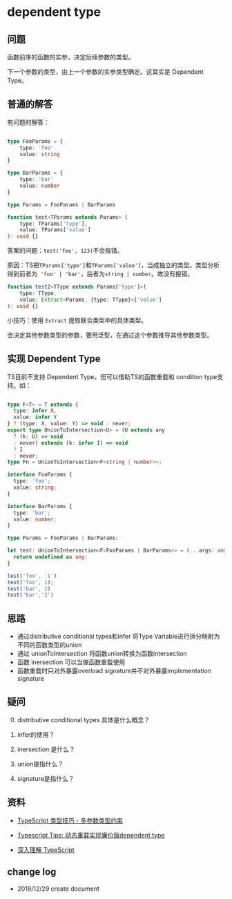 # dependent type

## 问题

函数前序的函数的实参，决定后续参数的类型。

下一个参数的类型，由上一个参数的实参类型确定。这其实是 Dependent Type。

## 普通的解答

有问题的解答：

``` TypeScript

type FooParams = {
    type: 'foo'
    value: string
}

type BarParams = {
    type: 'bar'
    value: number
}

type Params = FooParams | BarParams

function test<TParams extends Params> (
    type: TParams['type'],
    value: TParams['value']
): void {}

```

答案的问题：`test('foo', 123)`不会报错。

原因：TS把`TParams['type']`和`TParams['value']`，当成独立的类型。类型分析得到前者为` 'foo' | 'bar'`，后者为`string | number`。故没有报错。

``` TypeScript
function test2<TType extends Params['type']>(
    type: TType,
    value: Extract<Params, {type: TType}>['value']
): void {}
```

小技巧：使用 `Extract` 提取联合类型中的具体类型。

会决定其他参数类型的参数，要用泛型，在通过这个参数推导其他参数类型。


## 实现 Dependent Type

TS目前不支持 Dependent Type，但可以借助TS的函数重载和 condition type支持。如：

``` TypeScript

type F<T> = T extends {
  type: infer X,
  value: infer Y
} ? (type: X, value: Y) => void : never;
export type UnionToIntersection<U> = (U extends any
  ? (k: U) => void
  : never) extends (k: infer I) => void
  ? I
  : never;
type Fn = UnionToIntersection<F<string | number>>;

interface FooParams {
  type: 'foo';
  value: string;
}

interface BarParams {
  type: 'bar';
  value: number;
}

type Params = FooParams | BarParams;

let test: UnionToIntersection<F<FooParams | BarParams>> = (...args: any[]): any => {
  return undefined as any;
}

test('foo', '1')
test('foo', 1);
test('bar', 2)
test('bar','2')


```


## 思路

- 通过distributive conditional types和infer 将Type Variable进行拆分映射为不同的函数类型的union
- 通过 unionToIntersection 将函数union转换为函数intersection
- 函数 inersection 可以当做函数重载使用
- 函数重载时只对外暴露overload signature并不对外暴露implementation signature

## 疑问

0. distributive conditional types 具体是什么概念？

1. infer的使用？

2. inersection 是什么？

3. union是指什么？

4. signature是指什么？

## 资料

- [TypeScript 类型技巧 - 多参数类型约束](https://zhuanlan.zhihu.com/p/95828198)

- [Typescript Tips: 动态重载实现廉价版dependent type](https://zhuanlan.zhihu.com/p/95829351)

- [深入理解 TypeScript](https://jkchao.github.io/typescript-book-chinese/tips/infer.html#%E4%BB%8B%E7%BB%8D)

## change log

- 2019/12/29 create document
